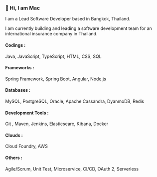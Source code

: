 ### 👋 Hi, I am Mac


I am a Lead Software Developer based in Bangkok, Thailand. 

I am currently building and leading a software development team for an international insurance company in Thailand.


#### Codings :  
Java, JavaScript, TypeScript, HTML, CSS, SQL

#### Frameworks : 
Spring Framework, Spring Boot, Angular, Node.js

#### Databases : 
MySQL, PostgreSQL, Oracle, Apache Cassandra, DyanmoDB, Redis

#### Development Tools : 
Git , Maven, Jenkins, Elasticsearc, Kibana, Docker

#### Clouds :
Cloud Foundry, AWS

#### Others : 
Agile/Scrum, Unit Test, Microservice, CI/CD, OAuth 2, Serverless

<!--
**MacKittipat/MacKittipat** is a ✨ _special_ ✨ repository because its `README.md` (this file) appears on your GitHub profile.

Here are some ideas to get you started:

- 🔭 I’m currently working on ...
- 🌱 I’m currently learning ...
- 👯 I’m looking to collaborate on ...
- 🤔 I’m looking for help with ...
- 💬 Ask me about ...
- 📫 How to reach me: ...
- 😄 Pronouns: ...
- ⚡ Fun fact: ...
-->
